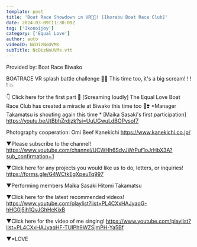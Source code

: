 ```yaml
---
template: post
title: 'Boat Race Showdown in VR🚤🔥! [Ikorabu Boat Race Club]'
date: 2024-03-09T11:30:09Z
tag: ['Ikonoijoy']
category: ['Equal Love']
author: auto 
videoID: NcDizNoUVMs
subTitle: NcDizNoUVMs.vtt
---
```

Provided by: Boat Race Biwako

BOATRACE VR splash battle challenge 🚤🔥 This time too, it's a big scream! ! ! ! 💥

👇 Click here for the first part 🚤
[Screaming loudly] The Equal Love Boat Race Club has created a miracle at Biwako this time too 🚤❣️ *Manager Takamatsu is shouting again this time * [Maika Sasaki's first participation]
https://youtu.be/JtBbhZrdjzk?si=UuUGwuLdBOPvsof7

Photography cooperation: Omi Beef Kanekichi
https://www.kanekichi.co.jp/

▼Please subscribe to the channel!
https://www.youtube.com/channel/UCWHh6SdvJWrPuf1oJrHbX3A?sub_confirmation=1

▼Click here for any projects you would like us to do, letters, or inquiries!
https://forms.gle/G4WCtkEgXpeuTq997

▼Performing members
Maika Sasaki
Hitomi Takamatsu


▼Click here for the latest recommended videos!
https://www.youtube.com/playlist?list=PL4CXxHAJyaqG-hHG0j5ih1QvJGhHeKixB

▼Click here for the video of me singing!
https://www.youtube.com/playlist?list=PL4CXxHAJyaqHF-TUIPh9WZSjmPH-Ya5Bf

▼=LOVE